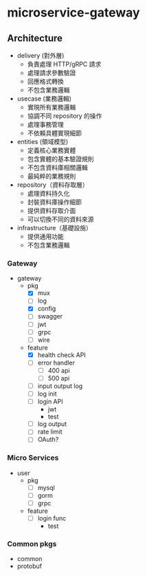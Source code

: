 # microservice-gateway

## Architecture
- delivery (對外層)
  - 負責處理 HTTP/gRPC 請求
  - 處理請求參數驗證
  - 回應格式轉換
  - 不包含業務邏輯
- usecase (業務邏輯)
  - 實現所有業務邏輯
  - 協調不同 repository 的操作
  - 處理事務管理
  - 不依賴具體實現細節
- entities (領域模型)
  - 定義核心業務實體
  - 包含實體的基本驗證規則
  - 不包含資料庫相關邏輯
  - 最純粹的業務規則
- repository（資料存取層）
  - 處理資料持久化
  - 封裝資料庫操作細節
  - 提供資料存取介面
  - 可以切換不同的資料來源
- infrastructure（基礎設施）
  - 提供通用功能
  - 不包含業務邏輯

### Gateway
- gateway
  - pkg
    - [x] mux
    - [ ] log
    - [x] config
    - [ ] swagger
    - [ ] jwt
    - [ ] grpc
    - [ ] wire
  - feature
    - [x] health check API
    - [ ] error handler
      - [ ] 400 api
      - [ ] 500 api
    - [ ] input output log
    - [ ] log init
    - [ ] login API
      - jwt
      - test
    - [ ] log output
    - [ ] rate limit
    - [ ] OAuth?

### Micro Services
- user
  - pkg
    - [ ] mysql
    - [ ] gorm
    - [ ] grpc
  - feature
    - [ ] login func
      - test

### Common pkgs
- common
- protobuf

